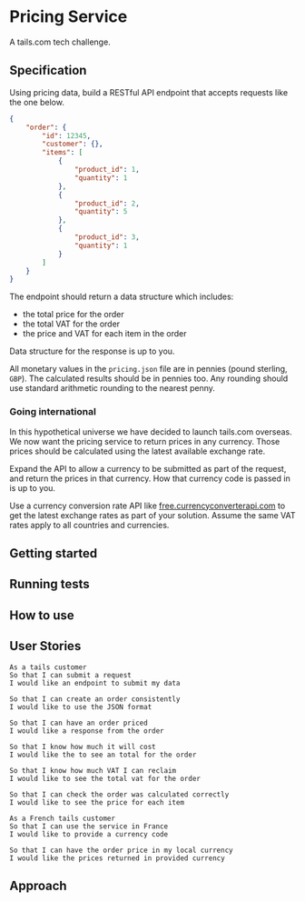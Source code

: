 # Pricing Service

A tails.com tech challenge.

## Specification

Using pricing data, build a RESTful API endpoint that accepts requests like the one below.

```json
{
    "order": {
        "id": 12345,
        "customer": {},
        "items": [
            {
                "product_id": 1,
                "quantity": 1
            },
            {
                "product_id": 2,
                "quantity": 5
            },
            {
                "product_id": 3,
                "quantity": 1
            }
        ]
    }
}
```

The endpoint should return a data structure which includes:

* the total price for the order
* the total VAT for the order
* the price and VAT for each item in the order

Data structure for the response is up to you.

All monetary values in the `pricing.json` file are in pennies (pound sterling, `GBP`).
The calculated results should be in pennies too.
Any rounding should use standard arithmetic rounding to the nearest penny.

### Going international

In this hypothetical universe we have decided to launch tails.com overseas. 
We now want the pricing service to return prices in any currency. 
Those prices should be calculated using the latest available exchange rate.

Expand the API to allow a currency to be submitted as part of the request, and return the prices in that currency. 
How that currency code is passed in is up to you. 

Use a currency conversion rate API like [free.currencyconverterapi.com](https://free.currencyconverterapi.com/) to get the latest exchange rates as part of your solution.
Assume the same VAT rates apply to all countries and currencies.

## Getting started

## Running tests

## How to use

## User Stories

```
As a tails customer
So that I can submit a request
I would like an endpoint to submit my data

So that I can create an order consistently
I would like to use the JSON format

So that I can have an order priced
I would like a response from the order

So that I know how much it will cost
I would like the to see an total for the order

So that I know how much VAT I can reclaim
I would like to see the total vat for the order

So that I can check the order was calculated correctly
I would like to see the price for each item
```
```
As a French tails customer
So that I can use the service in France
I would like to provide a currency code

So that I can have the order price in my local currency
I would like the prices returned in provided currency
```
## Approach

